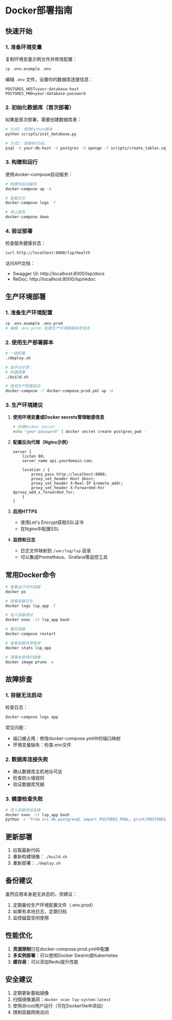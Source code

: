 # Docker部署指南

## 快速开始

### 1. 准备环境变量

复制环境变量示例文件并修改配置：

```bash
cp .env.example .env
```

编辑 `.env` 文件，设置你的数据库连接信息：

```env
POSTGRES_HOST=your-database-host
POSTGRES_PWD=your-database-password
```

### 2. 初始化数据库（首次部署）

如果是首次部署，需要创建数据库表：

```bash
# 方式1：使用Python脚本
python scripts/init_database.py

# 方式2：直接执行SQL
psql -h your-db-host -U postgres -d sponge -f scripts/create_tables.sql
```

### 3. 构建和运行

使用docker-compose启动服务：

```bash
# 构建并启动服务
docker-compose up -d

# 查看日志
docker-compose logs -f

# 停止服务
docker-compose down
```

### 4. 验证部署

检查服务健康状态：

```bash
curl http://localhost:8000/lsp/health
```

访问API文档：
- Swagger UI: http://localhost:8000/lsp/docs
- ReDoc: http://localhost:8000/lsp/redoc

## 生产环境部署

### 1. 准备生产环境配置

```bash
cp .env.example .env.prod
# 编辑 .env.prod，配置生产环境数据库等信息
```

### 2. 使用生产部署脚本

```bash
# 一键部署
./deploy.sh

# 或手动步骤：
# 构建镜像
./build.sh

# 使用生产配置启动
docker-compose -f docker-compose.prod.yml up -d
```

### 3. 生产环境建议

1. **使用环境变量或Docker secrets管理敏感信息**
   ```bash
   # 创建Docker secret
   echo "your-password" | docker secret create postgres_pwd -
   ```

2. **配置反向代理（Nginx示例）**
   ```nginx
   server {
       listen 80;
       server_name api.yourdomain.com;
       
       location / {
           proxy_pass http://localhost:8000;
           proxy_set_header Host $host;
           proxy_set_header X-Real-IP $remote_addr;
           proxy_set_header X-Forwarded-For $proxy_add_x_forwarded_for;
       }
   }
   ```

3. **启用HTTPS**
   - 使用Let's Encrypt获取SSL证书
   - 在Nginx中配置SSL

4. **监控和日志**
   - 日志文件映射到 `/var/log/lsp` 目录
   - 可以集成Prometheus、Grafana等监控工具

## 常用Docker命令

```bash
# 查看运行中的容器
docker ps

# 查看容器日志
docker logs lsp_app -f

# 进入容器调试
docker exec -it lsp_app bash

# 重启容器
docker-compose restart

# 查看容器资源使用
docker stats lsp_app

# 清理未使用的镜像
docker image prune -a
```

## 故障排查

### 1. 容器无法启动

检查日志：
```bash
docker-compose logs app
```

常见问题：
- 端口被占用：修改docker-compose.yml中的端口映射
- 环境变量缺失：检查.env文件

### 2. 数据库连接失败

- 确认数据库主机地址可达
- 检查防火墙规则
- 验证数据库凭据

### 3. 健康检查失败

```bash
# 进入容器测试连接
docker exec -it lsp_app bash
python -c "from src.db.postgresql import POSTGRES_POOL; print(POSTGRES_POOL)"
```

## 更新部署

1. 拉取最新代码
2. 重新构建镜像：`./build.sh`
3. 重新部署：`./deploy.sh`

## 备份建议

虽然应用本身是无状态的，但建议：

1. 定期备份生产环境配置文件（.env.prod）
2. 如果有本地日志，定期归档
3. 监控磁盘空间使用

## 性能优化

1. **资源限制**已在docker-compose.prod.yml中配置
2. **多实例部署**：可以使用Docker Swarm或Kubernetes
3. **缓存层**：可以添加Redis提升性能

## 安全建议

1. 定期更新基础镜像
2. 扫描镜像漏洞：`docker scan lsp-system:latest`
3. 使用非root用户运行（可在Dockerfile中添加）
4. 限制容器网络访问